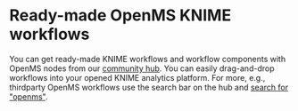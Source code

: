 # Ready-made OpenMS KNIME workflows

You can get ready-made KNIME workflows and workflow components with OpenMS nodes from our
[community hub](https://hub.knime.com/openms-team).
You can easily drag-and-drop workflows into your opened KNIME analytics platform.
For more, e.g., thirdparty OpenMS workflows use the search bar on the hub and [search for
"openms"](https://hub.knime.com/search?q=openms).
